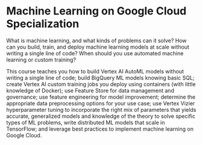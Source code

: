 # Machine Learning on Google Cloud Specialization

What is machine learning, and what kinds of problems can it solve? How can you build, train, and deploy machine learning models at scale without writing a single line of code? When should you use automated machine learning or custom training? 

This course teaches you how to build Vertex AI AutoML models without writing a single line of code; build BigQuery ML models knowing basic SQL; create Vertex AI custom training jobs you deploy using containers (with little knowledge of Docker); use Feature Store for data management and governance; use feature engineering for model improvement; determine the appropriate data preprocessing options for your use case; use Vertex Vizier hyperparameter tuning to incorporate the right mix of parameters that yields accurate, generalized models and knowledge of the theory to solve specific types of ML problems, write distributed ML models that scale in TensorFlow; and leverage best practices to implement machine learning on Google Cloud.